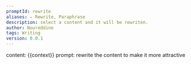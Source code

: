 ```yaml
---
promptId: rewrite
aliases: ✏️ Rewrite, Paraphrase
description: select a content and it will be rewriten.
author: Noureddine
tags: Writing
version: 0.0.1
---
```

content: 
{{context}}
prompt:
rewrite the content to make it more attractive